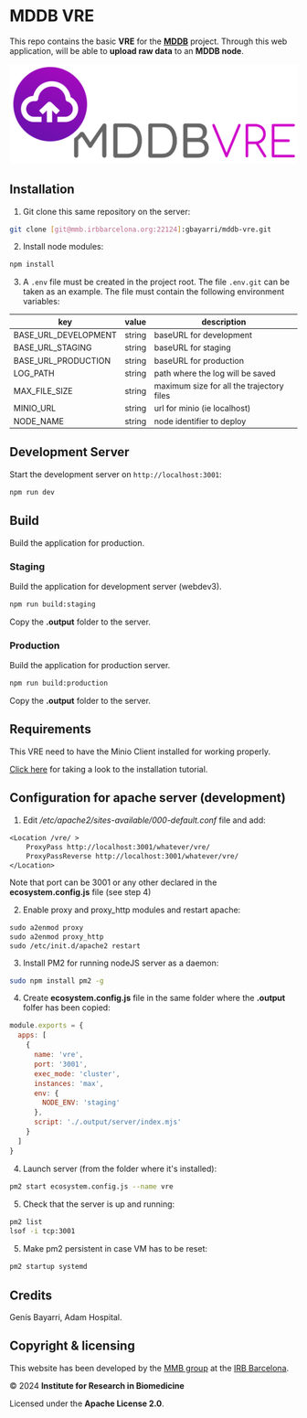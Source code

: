 # MDDB VRE

This repo contains the basic **VRE** for the [**MDDB**](https://mddbr.eu/) project. Through this web application, will be able to **upload raw data** to an **MDDB node**.

![logo](public/img/logo.png)

## Installation

1. Git clone this same repository on the server:

```bash
git clone [git@mmb.irbbarcelona.org:22124]:gbayarri/mddb-vre.git
```

2. Install node modules:

```bash
npm install
```

3. A `.env` file must be created in the project root. The file `.env.git` can be taken as an example. The file must contain the following environment variables:

| key                       | value                                    | description                     |
| ------------------------- | ---------------------------------------- | ------------------------------- |
| BASE_URL_DEVELOPMENT      | string                                   | baseURL for development         |
| BASE_URL_STAGING          | string                                   | baseURL for staging             |
| BASE_URL_PRODUCTION       | string                                   | baseURL for production          |
| LOG_PATH                 | string                                   | path where the log will be saved       |
| MAX_FILE_SIZE             | string                                   | maximum size for all the trajectory files       |
| MINIO_URL                 | string                                   | url for minio (ie localhost)    |
| NODE_NAME                 | string                                   | node identifier to deploy       |

## Development Server

Start the development server on `http://localhost:3001`:

```bash
npm run dev
```

## Build

Build the application for production.

### Staging

Build the application for development server (webdev3).

```bash
npm run build:staging
```

Copy the **.output** folder to the server.

### Production

Build the application for production server.

```bash
npm run build:production
```

Copy the **.output** folder to the server.

## Requirements

This VRE need to have the Minio Client installed for working properly.

[Click here](https://min.io/docs/minio/linux/reference/minio-mc.html?utm_term=&utm_campaign=&utm_source=adwords&utm_medium=ppc&hsa_acc=8976569894&hsa_cam=20593618271&hsa_grp=&hsa_ad=&hsa_src=x&hsa_tgt=&hsa_kw=&hsa_mt=&hsa_net=adwords&hsa_ver=3&gad_source=1&gclid=CjwKCAjw6c63BhAiEiwAF0EH1NP-B28zkYOdJKeiaXN2KlSts-UBx2PFxKHpF7IOD0X2nZ0HZQv87BoC8r8QAvD_BwE) for taking a look to the installation tutorial.

## Configuration for apache server (development)

1. Edit */etc/apache2/sites-available/000-default.conf* file and add:

```apacheconf
<Location /vre/ >
    ProxyPass http://localhost:3001/whatever/vre/
    ProxyPassReverse http://localhost:3001/whatever/vre/
</Location>
```

Note that port can be 3001 or any other declared in the **ecosystem.config.js** file (see step 4)

2. Enable proxy and proxy_http modules and restart apache:

```shell
sudo a2enmod proxy
sudo a2enmod proxy_http
sudo /etc/init.d/apache2 restart
```

3. Install PM2 for running nodeJS server as a daemon:

```bash
sudo npm install pm2 -g
```

4. Create **ecosystem.config.js** file in the same folder where the **.output** folfer has been copied:

```javascript
module.exports = {
  apps: [
    {
      name: 'vre',
      port: '3001',
      exec_mode: 'cluster',
      instances: 'max',
      env: {
	    NODE_ENV: 'staging'
      },
      script: './.output/server/index.mjs'
    }
  ]
}
```

4. Launch server (from the folder where it's installed):

```bash
pm2 start ecosystem.config.js --name vre
```

5. Check that the server is up and running:

```bash
pm2 list
lsof -i tcp:3001
```

5. Make pm2 persistent in case VM has to be reset:
    
```bash
pm2 startup systemd
```

## Credits

Genís Bayarri, Adam Hospital.

## Copyright & licensing

This website has been developed by the [MMB group](https://mmb.irbbarcelona.org) at the [IRB Barcelona](https://irbbarcelona.org).

© 2024 **Institute for Research in Biomedicine**

Licensed under the **Apache License 2.0**.